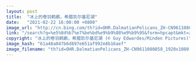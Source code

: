 ```yaml
---
layout: post
title:  "冰上的卷羽鹈鹕，希腊凯尔基尼湖"
date:   "2021-02-22 16:00:00 +0800"
image_url: "http://cn.bing.com/th?id=OHR.DalmatianPelicans_ZH-CN9611080858_1920x1080.jpg&rf=LaDigue_1920x1080.jpg&pid=hp"
link: "/search?q=%e5%8d%b7%e7%be%bd%e9%b9%88%e9%b9%95&form=hpcapt&mkt=zh-cn"
copyright: "冰上的卷羽鹈鹕，希腊凯尔基尼湖 (© Guy Edwardes/Minden Pictures)"
image_hash: "61a48a047b6d897e651af992e8b16aef"
image_filename: "th?id=OHR.DalmatianPelicans_ZH-CN9611080858_1920x1080.jpg&rf=LaDigue_1920x1080.jpg&pid=hp"
---
```

